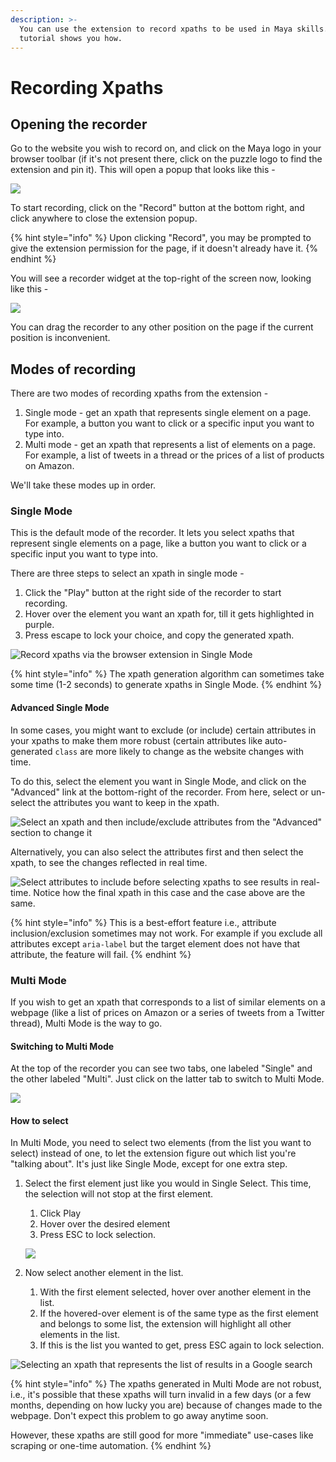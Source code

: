 ```yaml
---
description: >-
  You can use the extension to record xpaths to be used in Maya skills. This
  tutorial shows you how.
---
```


# Recording Xpaths

## Opening the recorder

Go to the website you wish to record on, and click on the Maya logo in your browser toolbar (if it's not present there, click on the puzzle logo to find the extension and pin it). This will open a popup that looks like this -

![](<../../.gitbook/assets/image (56).png>)

To start recording, click on the "Record" button at the bottom right, and click anywhere to close the extension popup.

{% hint style="info" %}
Upon clicking "Record", you may be prompted to give the extension permission for the page, if it doesn't already have it.
{% endhint %}

You will see a recorder widget at the top-right of the screen now, looking like this -

![](<../../.gitbook/assets/image (16) (1).png>)

You can drag the recorder to any other position on the page if the current position is inconvenient.

## Modes of recording

There are two modes of recording xpaths from the extension -

1. Single mode - get an xpath that represents single element on a page. For example, a button you want to click or a specific input you want to type into.
2. Multi mode - get an xpath that represents a list of elements on a page. For example, a list of tweets in a thread or the prices of a list of products on Amazon.

We'll take these modes up in order.

### Single Mode

This is the default mode of the recorder. It lets you select xpaths that represent single elements on a page, like a button you want to click or a specific input you want to type into.

There are three steps to select an xpath in single mode -

1. Click the "Play" button at the right side of the recorder to start recording.
2. Hover over the element you want an xpath for, till it gets highlighted in purple.
3. Press escape to lock your choice, and copy the generated xpath.

![Record xpaths via the browser extension in Single Mode](../../.gitbook/assets/xsingle.gif)

{% hint style="info" %}
The xpath generation algorithm can sometimes take some time (1-2 seconds) to generate xpaths in Single Mode.
{% endhint %}

#### Advanced Single Mode

In some cases, you might want to exclude (or include) certain attributes in your xpaths to make them more robust (certain attributes like auto-generated `class` are more likely to change as the website changes with time.

To do this, select the element you want in Single Mode, and click on the "Advanced" link at the bottom-right of the recorder. From here, select or un-select the attributes you want to keep in the xpath.

![Select an xpath and then include/exclude attributes from the "Advanced" section to change it](../../.gitbook/assets/xsinglead.gif)

Alternatively, you can also select the attributes first and then select the xpath, to see the changes reflected in real time.

![Select attributes to include before selecting xpaths to see results in real-time. Notice how the final xpath in this case and the case above are the same.](../../.gitbook/assets/xsingleaf.gif)

{% hint style="info" %}
This is a best-effort feature i.e., attribute inclusion/exclusion sometimes may not work. For example if you exclude all attributes except `aria-label` but the target element does not have that attribute, the feature will fail.
{% endhint %}

### Multi Mode

If you wish to get an xpath that corresponds to a list of similar elements on a webpage (like a list of prices on Amazon or a series of tweets from a Twitter thread), Multi Mode is the way to go.

#### Switching to Multi Mode

At the top of the recorder you can see two tabs, one labeled "Single" and the other labeled "Multi". Just click on the latter tab to switch to Multi Mode.

![](../../.gitbook/assets/rswitch.gif)

#### How to select

In Multi Mode, you need to select two elements (from the list you want to select) instead of one, to let the extension figure out which list you're "talking about". It's just like Single Mode, except for one extra step.

1.  Select the first element just like you would in Single Select. This time, the selection will not stop at the first element.

    1. Click Play
    2. Hover over the desired element
    3. Press ESC to lock selection.

    ![](../../.gitbook/assets/mxpath1.gif)
2. Now select another element in the list.
   1. With the first element selected, hover over another element in the list.
   2. If the hovered-over element is of the same type as the first element and belongs to some list, the extension will highlight all other elements in the list.
   3. If this is the list you wanted to get, press ESC again to lock selection.

![Selecting an xpath that represents the list of results in a Google search](<../../.gitbook/assets/mxpath2 (1).gif>)

{% hint style="info" %}
The xpaths generated in Multi Mode are not robust, i.e., it's possible that these xpaths will turn invalid in a few days (or a few months, depending on how lucky you are) because of changes made to the webpage. Don't expect this problem to go away anytime soon.

However, these xpaths are still good for more "immediate" use-cases like scraping or one-time automation.
{% endhint %}
